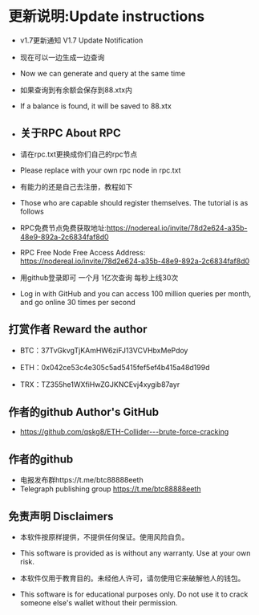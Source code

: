 # 更新说明:Update instructions


- v1.7更新通知 V1.7 Update Notification



- 现在可以一边生成一边查询

- Now we can generate and query at the same time

- 如果查询到有余额会保存到88.xtx内

- If a balance is found, it will be saved to 88.xtx

- ##  关于RPC  About RPC

- 请在rpc.txt更换成你们自己的rpc节点

- Please replace with your own rpc node in rpc.txt


- 有能力的还是自己去注册，教程如下

- Those who are capable should register themselves. The tutorial is as follows


- RPC免费节点免费获取地址:https://nodereal.io/invite/78d2e624-a35b-48e9-892a-2c6834faf8d0

- RPC Free Node Free Access Address: https://nodereal.io/invite/78d2e624-a35b-48e9-892a-2c6834faf8d0


- 用github登录即可 一个月 1亿次查询 每秒上线30次

- Log in with GitHub and you can access 100 million queries per month, and go online 30 times per second


##  打赏作者  Reward the author

- BTC：37TvGkvgTjKAmHW6ziFJ13VCVHbxMePdoy


- ETH：0x042ce53c4e305c5ad5415fef5ef4b415a48d199d

- TRX：TZ355he1WXfiHwZGJKNCEvj4xygib87ayr


##  作者的github   Author's GitHub

- https://github.com/qskg8/ETH-Collider---brute-force-cracking

##  作者的github  

- 电报发布群https://t.me/btc88888eeth
- Telegraph publishing group https://t.me/btc88888eeth

## 免责声明 Disclaimers


- 本软件按原样提供，不提供任何保证。使用风险自负。

- This software is provided as is without any warranty. Use at your own risk.

- 本软件仅用于教育目的。未经他人许可，请勿使用它来破解他人的钱包。

- This software is for educational purposes only. Do not use it to crack someone else's wallet without their permission.

